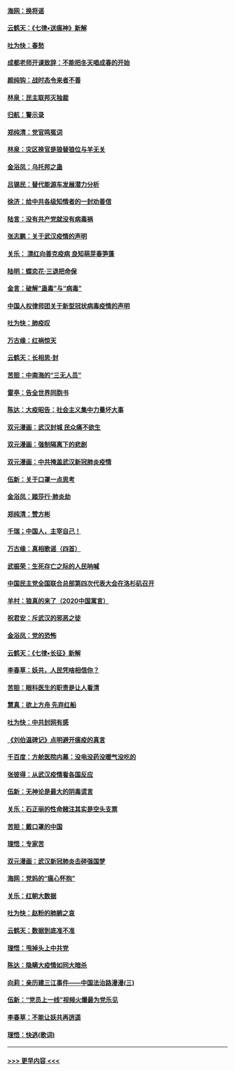 #### [海网：换将谣](../pages/nsc993/n11873712.md?t=02171222) 
#### [云鹤天：《七律▪送瘟神》新解](../pages/nsc993/n11873598.md?t=02171222) 
#### [吐为快：春愁](../pages/nsc993/n11872801.md?t=02171222) 
#### [成都老师开课致辞：不能把冬天唱成春的开始](../pages/nsc993/n11872653.md?t=02171222) 
#### [颜纯钩：战时态令来者不善](../pages/nsc993/n11872011.md?t=02171222) 
#### [林泉：民主联邦灭独裁](../pages/nsc993/n11870998.md?t=02171222) 
#### [归航：警示录](../pages/nsc993/n11870963.md?t=02171222) 
#### [郑纯清：党官鸣冤词](../pages/nsc993/n11870938.md?t=02171222) 
#### [林泉：灾区换官是狼替狼位与羊无关](../pages/nsc993/n11870896.md?t=02171222) 
#### [金浴凤：乌托邦之蛊](../pages/nsc993/n11870879.md?t=02171222) 
#### [吕锡民：替代能源车发展潜力分析](../pages/nsc993/n11870656.md?t=02171222) 
#### [徐济：给中共各级知情者的一封劝善信](../pages/nsc993/n11868561.md?t=02171222) 
#### [陆言：没有共产党就没有病毒祸](../pages/nsc993/n11868232.md?t=02171222) 
#### [张志鹏：关于武汉疫情的声明](../pages/nsc993/n11867182.md?t=02171222) 
#### [关乐： 漂红向善克疫病 良知萌芽春笋蓬](../pages/nsc993/n11865710.md?t=02171222) 
#### [陆明：蝶恋花‧三退把命保](../pages/nsc993/n11865673.md?t=02171222) 
#### [金言：破解“蛊毒”与“病毒”](../pages/nsc993/n11864103.md?t=02171222) 
#### [中国人权律师团关于新型冠状病毒疫情的声明](../pages/nsc993/n11864249.md?t=02171222) 
#### [吐为快：肺疫叹](../pages/nsc993/n11864027.md?t=02171222) 
#### [万古缘：红祸惊天](../pages/nsc993/n11864079.md?t=02171222) 
#### [云鹤天：长相思‧封](../pages/nsc993/n11864006.md?t=02171222) 
#### [苦胆：中南海的“三无人员”](../pages/nsc993/n11862997.md?t=02171222) 
#### [雷亭：告全世界同胞书](../pages/nsc993/n11862572.md?t=02171222) 
#### [陈达：大疫昭告：社会主义集中力量坏大事](../pages/nsc993/n11859419.md?t=02171222) 
#### [双元漫画：武汉封城 民众痛不欲生](../pages/nsc993/n11859287.md?t=02171222) 
#### [双元漫画：强制隔离下的悲剧](../pages/nsc993/n11859244.md?t=02171222) 
#### [双元漫画：中共掩盖武汉新冠肺炎疫情](../pages/nsc993/n11858249.md?t=02171222) 
#### [伍新：关于口罩一点思考](../pages/nsc993/n11859195.md?t=02171222) 
#### [金浴凤：踏莎行‧肺炎劫](../pages/nsc993/n11858227.md?t=02171222) 
#### [郑纯清：赞方彬](../pages/nsc993/n11856803.md?t=02171222) 
#### [千瑞；中国人，主宰自己！](../pages/nsc993/n11856793.md?t=02171222) 
#### [万古缘：真相歌谣（四首）](../pages/nsc993/n11856263.md?t=02171222) 
#### [武振荣：生死存亡之际的人民呐喊](../pages/nsc993/n11856256.md?t=02171222) 
#### [中国民主党全国联合总部第四次代表大会在洛杉矶召开](../pages/nsc993/n11856344.md?t=02171222) 
#### [羊村：狼真的来了（2020中国寓言）](../pages/nsc993/n11856229.md?t=02171222) 
#### [祝君安：斥武汉的邪恶之徒](../pages/nsc993/n11855861.md?t=02171222) 
#### [金浴凤：党的恐怖](../pages/nsc993/n11855849.md?t=02171222) 
#### [云鹤天：《七律▪长征》新解](../pages/nsc993/n11855479.md?t=02171222) 
#### [李春草：妖共，人民凭啥相信你？](../pages/nsc993/n11855196.md?t=02171222) 
#### [苦胆：眼科医生的职责是让人看清](../pages/nsc993/n11853840.md?t=02171222) 
#### [慧真：欲上方舟 先弃红船](../pages/nsc993/n11853483.md?t=02171222) 
#### [吐为快：中共封网有感](../pages/nsc993/n11852575.md?t=02171222) 
#### [《刘伯温碑记》点明避开瘟疫的真言](../pages/nsc993/n11852128.md?t=02171222) 
#### [千百度：方舱医院内幕：没电没药没暖气没吃的](../pages/nsc993/n11850211.md?t=02171222) 
#### [张彼得：从武汉疫情看各国反应](../pages/nsc993/n11850102.md?t=02171222) 
#### [伍新：无神论是最大的阴毒谎言](../pages/nsc993/n11846129.md?t=02171222) 
#### [关乐：石正丽的性命赌注其实是空头支票](../pages/nsc993/n11846109.md?t=02171222) 
#### [苦胆：戴口罩的中国](../pages/nsc993/n11845576.md?t=02171222) 
#### [理悟：专家苦](../pages/nsc993/n11845564.md?t=02171222) 
#### [双元漫画：武汉新冠肺炎击碎强国梦](../pages/nsc993/n11843320.md?t=02171222) 
#### [海网：党妈的“瘟心怀抱”](../pages/nsc993/n11840740.md?t=02171222) 
#### [关乐：红朝大数据](../pages/nsc993/n11840675.md?t=02171222) 
#### [吐为快：赵粉的肺腑之哀](../pages/nsc993/n11840618.md?t=02171222) 
#### [云鹤天：数据到底准不准](../pages/nsc993/n11840325.md?t=02171222) 
#### [理悟：甩掉头上中共党](../pages/nsc993/n11838826.md?t=02171222) 
#### [陈达：隐瞒大疫情如同大暗杀](../pages/nsc993/n11838771.md?t=02171222) 
#### [向莉：亲历建三江事件——中国法治路漫漫(三)](../pages/nsc993/n11831825.md?t=02171222) 
#### [伍新：“党员上一线”视频火爆最为党乐见](../pages/nsc993/n11838200.md?t=02171222) 
#### [李春草：不能让妖共再逍遥](../pages/nsc993/n11838102.md?t=02171222) 
#### [理悟：快逃(歌词)](../pages/nsc993/n11838083.md?t=02171222) 

----
#### [ >>> 更早内容 <<< ](../indexes/nsc993-earlier.md)
